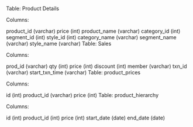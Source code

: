


Table: Product Details

Columns:

product_id (varchar)
price (int)
product_name (varchar)
category_id (int)
segment_id (int)
style_id (int)
category_name (varchar)
segment_name (varchar)
style_name (varchar)
Table: Sales

Columns:

prod_id (varchar)
qty (int)
price (int)
discount (int)
member (varchar)
txn_id (varchar)
start_txn_time (varchar)
Table: product_prices

Columns:

id (int)
product_id (varchar)
price (int)
Table: product_hierarchy

Columns:

id (int)
product_id (int)
price (int)
start_date (date)
end_date (date)
